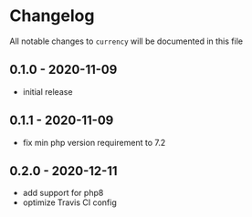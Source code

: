 # Changelog

All notable changes to `currency` will be documented in this file


## 0.1.0 - 2020-11-09
- initial release


## 0.1.1 - 2020-11-09
- fix min php version requirement to 7.2


## 0.2.0 - 2020-12-11
- add support for php8
- optimize Travis CI config
